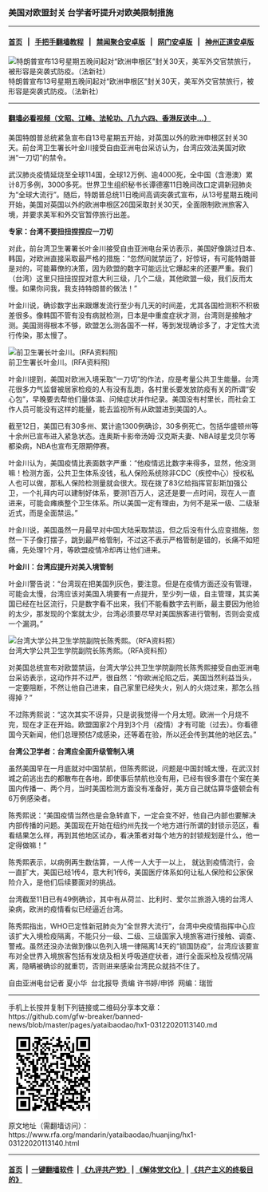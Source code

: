 ### 美国对欧盟封关   台学者吁提升对欧美限制措施
------------------------

#### [首页](https://github.com/gfw-breaker/banned-news/blob/master/README.md) &nbsp;&nbsp;|&nbsp;&nbsp; [手把手翻墙教程](https://github.com/gfw-breaker/guides/wiki) &nbsp;&nbsp;|&nbsp;&nbsp; [禁闻聚合安卓版](https://github.com/gfw-breaker/bn-android) &nbsp;&nbsp;|&nbsp;&nbsp; [网门安卓版](https://github.com/oGate2/oGate) &nbsp;&nbsp;|&nbsp;&nbsp; [神州正道安卓版](https://github.com/SzzdOgate/update) 



<div id="headerimg">
 <img alt="特朗普宣布13号星期五晚间起对“欧洲申根区”封关30天，美军外交官禁旅行，被形容是突袭式防疫。（法新社）" src="https://www.rfa.org/mandarin/yataibaodao/huanjing/hx1-03122020113140.html/6cd565b0793e.jpg/@@images/a0caf630-36f7-4d90-b3d7-a15887d4f9ae.jpeg" title="特朗普宣布13号星期五晚间起对“欧洲申根区”封关30天，美军外交官禁旅行，被形容是突袭式防疫。（法新社）"/>
 <div id="headerimgcontents">
  <div id="headerimgcaption">
   <span>
    特朗普宣布13号星期五晚间起对“欧洲申根区”封关30天，美军外交官禁旅行，被形容是突袭式防疫。（法新社）
   </span>
   <!-- zoomattribute -->
  </div>
  <!-- headerimgcaption -->
 </div>
 <!-- headerimagecontents -->
</div>

<hr/>


#### [翻墙必看视频（文昭、江峰、法轮功、八九六四、香港反送中...）](https://github.com/gfw-breaker/banned-news/blob/master/pages/link3.md)

<div id="storytext">
 <div>
  <div class="slot_header">
  </div>
 </div>
 <p>
  美国特朗普总统紧急宣布自13号星期五开始，对英国以外的欧洲申根区封关30天。前台湾卫生署长叶金川接受自由亚洲电台采访认为，台湾应效法美国对欧洲“一刀切”的禁令。
 </p>
 <p>
  武汉肺炎疫情延烧至全球114国，全球12万例、逾4000死，全中国（含港澳）累计8万多例，3000多死。世界卫生组织秘书长谭德塞11日晚间改口定调新冠肺炎为“全球大流行”。随后，特朗普总统11日晚间高调突袭式宣布，从13号星期五晚间开始，美国对英国以外的欧洲申根区26国采取封关30天，全面限制欧洲旅客入境，并要求美军和外交官暂停旅行出差。
 </p>
 <p>
 </p>
 <p>
 </p>
 <p>
  <b>
   专家：台湾不要扭扭捏捏应一刀切
  </b>
  <b>
  </b>
 </p>
 <p>
  对此，前台湾卫生署署长叶金川接受自由亚洲电台采访表示，美国好像跳过日本、韩国，对欧洲直接采取最严格的措施：“忽然间就禁运了，好惊讶，有可能特朗普是对的，可能幕僚的决策，因为欧盟的数字可能远比它爆起来的还要严重。我们（台湾）这里只扭扭捏捏对意大利三级，几个二级，其他欧盟一级，我们反而太慢。如果你问我，我支持特朗普的做法！”
 </p>
 <p>
  叶金川说，确诊数字出来跟爆发流行至少有几天的时间差，尤其各国检测积不积极差很多。像韩国不管有没有病就检测，日本是中重度症状才测，台湾则是接触才测。美国测得根本不够，欧盟怎么测各国不一样，等到发现确诊多了，才定性大流行传染，那太慢了。
 </p>
 <p>
 </p>
 <p>
  <div class="image-inline captioned" style="width:640px;">
   <div style="width:640px;">
    <img alt="前卫生署长叶金川。(RFA资料照)" src="https://www.rfa.org/mandarin/yataibaodao/huanjing/hx1-03122020113140.html/844991d15ddd0213.jpeg" title="前卫生署长叶金川。(RFA资料照)"/>
   </div>
   <div class="image-caption">
    <span style="width:640px;">
     前卫生署长叶金川。(RFA资料照)
    </span>
    <span class="copyright">
    </span>
   </div>
  </div>
 </p>
 <p>
  叶金川提到，美国对欧洲入境采取“一刀切”的作法，应是考量公共卫生能量。台湾花很多力气监督被居家检疫的人有没有乱跑，各村里长要发放防疫有关的所谓“安心包”，早晚要去帮他们量体温、问候症状并作纪录。美国没有村里长，而社会工作人员可能没有这样的能量，能去监视所有从欧盟进到美国的人。
 </p>
 <p>
  截至12日，美国已有30多州、累计逾1300例确诊，30多例死亡。包括华盛顿州等十余州已宣布进入紧急状态。连奥斯卡影帝汤姆·汉克斯夫妻、NBA球星戈贝尔等都染病，NBA也宣布无限期停赛。
 </p>
 <p>
  叶金川认为，美国疫情比表面数字严重：“他疫情远比数字来得多，显然，他没测嘛！检测方面，公共卫生体系没钱，私人保险系统除非CDC（疾控中心）授权私人也可以做，那私人保险检测量就会很大。现在拨了83亿给指挥官彭斯加强公卫，一个礼拜内可以建制好体系，要测1百万人，这还是要一点时间，现在人一直进来，可能会瘫痪整个卫生体系。所以美国一定有理由，为何不是采一级、二级渐近式，而是全面禁运。”
 </p>
 <p>
  叶金川说，美国虽然一月最早对中国大陆采取禁运，但之后没有什么应变措施，忽然一下子像打摆子，跳到最严格管制，不过这不表示严格管制是错的，长痛不如短痛，先处理1个月，等欧盟疫情冷却再让他们进来。
 </p>
 <p>
  <b>
   叶金川：台湾应提升对美入境管制
  </b>
  <b>
  </b>
 </p>
 <p>
  叶金川警告说：“台湾现在把美国列灰色，要注意。但是在疫情方面还没有管理，可能会太慢，台湾应该对美国入境要有一点提升，至少列一级，自主管理，其实美国已经在社区流行，只是数字看不出来，我们不能看数字去判断，最主要因为他验的太少，那发现的个案就太少，台湾必须要尽早对美国旅客进行管制，否则会变成一个漏洞。”
 </p>
 <p>
 </p>
 <p>
  <div class="image-inline captioned" style="width:1512px;">
   <div style="width:1512px;">
    <img alt="台湾大学公共卫生学院副院长陈秀熙。（RFA资料照）" src="https://www.rfa.org/mandarin/yataibaodao/huanjing/hx1-03122020113140.html/56db967379c071b9.jpg" title="台湾大学公共卫生学院副院长陈秀熙。（RFA资料照）"/>
   </div>
   <div class="image-caption">
    <span style="width:1512px;">
     台湾大学公共卫生学院副院长陈秀熙。（RFA资料照）
    </span>
    <span class="copyright">
    </span>
   </div>
  </div>
 </p>
 <p>
  对美国总统宣布对欧盟禁运，台湾大学公共卫生学院副院长陈秀熙接受自由亚洲电台采访表示，这动作并不过严，很自然：“你欧洲沦陷之后，美国当然利益当头，一定要阻断，不然让他自己进来，自己家里已经失火，别人的火烧过来，那怎么挡得掉？”
 </p>
 <p>
  不过陈秀熙说：“这次其实不讶异，只是说我觉得一个月太短。欧洲一个月烧不完，现在才正在开始。欧盟国家2个月到3个月（疫情）才有可能（过去）。你看德国今天新闻，他们总理预估7成感染，还等着在验，所以还会传到其他的地区去。”
 </p>
 <p>
  <b>
   台湾公卫学者：台湾应全面升级管制入境
  </b>
  <b>
  </b>
 </p>
 <p>
  虽然美国早在一月底就对中国禁航，但陈秀熙说，问题是中国封城太慢，在武汉封城之前逃出去的都散布在各地，即使事后禁航也没有用，已经有很多潜在个案在美国内传播一、两个月，当时美国检测方面没有准备好，美方自己就估算华盛顿会有6万例感染者。
 </p>
 <p>
  陈秀熙说：“美国疫情当然也是会急转直下，一定会变不好，他自己内部也要解决内部传播的问题。美国现在开始在纽约州先找一个地方进行所谓的封锁示范区，看看结果怎么样，再到其他地区试办，看决策者对每个地方的封锁规划是什么，他一定得做嘛！”
 </p>
 <p>
  陈秀熙表示，以病例再生数估算，一人传一人大于一以上， 就达到疫情流行，会一直扩大，美国已经1传4，意大利1传6，美国医疗体系如何让私人保险和公家保险介入，是他们后续要面对的挑战。
 </p>
 <p>
  台湾截至11日已有49例确诊，其中有从荷兰、比利时、爱尔兰旅游入境的台湾人染病，欧洲的疫情看似已经逼近台湾。
 </p>
 <p>
  陈秀熙指出，WHO已定性新冠肺炎为“全世界大流行”，台湾中央疫情指挥中心应该扩大入境检疫隔离，不能只分一级、二级、三级国家入境旅客进行接触、调查、警戒。虽然还没办法做到像以色列入境一律隔离14天的“锁国防疫”，台湾应该要宣布对全世界入境旅客包括有发烧及相关呼吸道症状者，进行全面采检及视情况隔离，隐瞒被确诊的就重罚，否则进来感染台湾民众就挡不住了。
 </p>
 <p>
 </p>
 <p>
  自由亚洲电台记者 夏小华  台北报导 责编 许书婷/申铧  网编：瑞哲
 </p>
</div>

<hr/>
手机上长按并复制下列链接或二维码分享本文章：<br/>
https://github.com/gfw-breaker/banned-news/blob/master/pages/yataibaodao/hx1-03122020113140.md <br/>
<a href='https://github.com/gfw-breaker/banned-news/blob/master/pages/yataibaodao/hx1-03122020113140.md'><img src='https://github.com/gfw-breaker/banned-news/blob/master/pages/yataibaodao/hx1-03122020113140.md.png'/></a> <br/>
原文地址（需翻墙访问）：https://www.rfa.org/mandarin/yataibaodao/huanjing/hx1-03122020113140.html


------------------------
#### [首页](https://github.com/gfw-breaker/banned-news/blob/master/README.md) &nbsp;|&nbsp; [一键翻墙软件](https://github.com/gfw-breaker/nogfw/blob/master/README.md) &nbsp;| [《九评共产党》](https://github.com/gfw-breaker/9ping.md/blob/master/README.md#九评之一评共产党是什么) | [《解体党文化》](https://github.com/gfw-breaker/jtdwh.md/blob/master/README.md) | [《共产主义的终极目的》](https://github.com/gfw-breaker/gczydzjmd.md/blob/master/README.md)


<img src='http://gfw-breaker.win/banned-news/pages/yataibaodao/hx1-03122020113140.md' width='0px' height='0px'/>